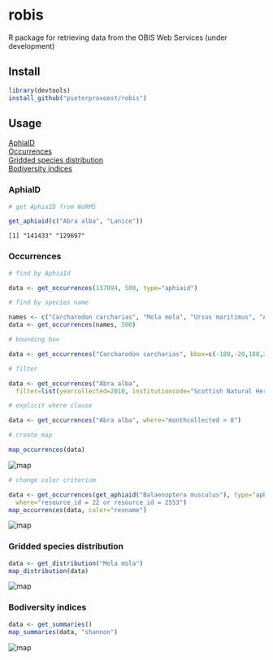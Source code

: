 # robis

R package for retrieving data from the OBIS Web Services (under development)

## Install

```R
library(devtools)
install_github("pieterprovoost/robis")
```

## Usage

[AphiaID](#aphiaid)  
[Occurrences](#occurrences)  
[Gridded species distribution](#distribution)  
[Bodiversity indices](#biodiversity)  

<a name="aphiaid"></a>
### AphiaID

```R
# get AphiaID from WoRMS

get_aphiaid(c("Abra alba", "Lanice"))
```

```text
[1] "141433" "129697"
```

<a name="occurrences"></a>
### Occurrences

```R
# find by AphiaId

data <- get_occurrences(137094, 500, type="aphiaid")

# find by species name

names <- c("Carcharodon carcharias", "Mola mola", "Ursus maritimus", "Aptenodytes forsteri")
data <- get_occurrences(names, 500)

# bounding box

data <- get_occurrences("Carcharodon carcharias", bbox=c(-180,-20,180,20))

# filter

data <- get_occurrences("Abra alba", 
  filter=list(yearcollected=2010, institutioncode="Scottish Natural Heritage"))

# explicit where clause

data <- get_occurrences("Abra alba", where="monthcollected > 8")

# create map

map_occurrences(data)
```

![map](https://raw.githubusercontent.com/pieterprovoost/robis/master/map.png)

```R
# change color criterium

data <- get_occurrences(get_aphiaid("Balaenoptera musculus"), type="aphiaid", 
  where="resource_id = 22 or resource_id = 2553")
map_occurrences(data, color="resname")
```

![map](https://raw.githubusercontent.com/pieterprovoost/robis/master/map2.png)

<a name="distribution"></a>
### Gridded species distribution

```R
data <- get_distribution("Mola mola")
map_distribution(data)
```

![map](https://raw.githubusercontent.com/pieterprovoost/robis/master/map3.png)

<a name="biodiversity"></a>
### Bodiversity indices

```R
data <- get_summaries()
map_summaries(data, "shannon")
```

![map](https://raw.githubusercontent.com/pieterprovoost/robis/master/map4.png)


